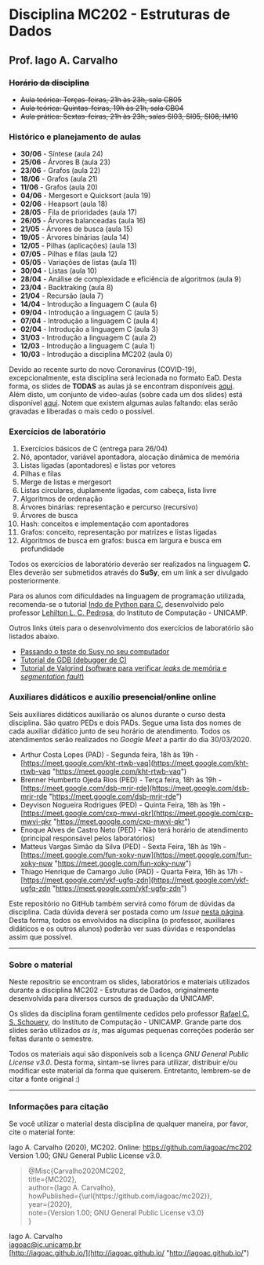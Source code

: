 # Disciplina MC202 - Estruturas de Dados

## Prof. Iago A. Carvalho

### ~~Horário da disciplina~~

- ~~Aula teórica: Terças-feiras, 21h às 23h, sala CB05~~
- ~~Aula teórica: Quintas-feiras, 19h às 21h, sala CB04~~
- ~~Aula prática: Sextas-feiras, 21h às 23h, salas SI03, SI05, SI08, IM10~~

### Histórico e planejamento de aulas

 - **30/06** - Síntese (aula 24)
 - **25/06** - Árvores B (aula 23)
 - **23/06** - Grafos (aula 22)
 - **18/06** - Grafos (aula 21)
 - **11/06** - Grafos (aula 20)
 - **04/06** - Mergesort e Quicksort (aula 19)
 - **02/06** - Heapsort (aula 18)
 - **28/05** - Fila de prioridades (aula 17)
 - **26/05** - Árvores balanceadas (aula 16)
 - **21/05** - Árvores de busca (aula 15)
 - **19/05** - Árvores binárias (aula 14)
 - **12/05** - Pilhas (aplicações) (aula 13)
 - **07/05** - Pilhas e filas (aula 12)
 - **05/05** - Variações de listas (aula 11)
 - **30/04** - Listas (aula 10)
 - **28/04** - Análise de complexidade e eficiência de algoritmos (aula 9)
 - **23/04** - Backtraking (aula 8)
 - **21/04** - Recursão (aula 7)
 - **14/04** - Introdução a linguagem C (aula 6)
 - **09/04** - Introdução a linguagem C (aula 5)
 - **07/04** - Introdução a linguagem C (aula 4)
 - **02/04** - Introdução a linguagem C (aula 3)
 - **31/03** - Introdução a linguagem C (aula 2)
 - **12/03** - Introdução a linguagem C (aula 1)
 - **10/03** - Introdução a disciplina MC202 (aula 0)

Devido ao recente surto do novo Coronavirus (COVID-19), excepcionalmente, esta disciplina será lecionada no formato EaD. Desta forma, os slides de **TODAS** as aulas já se encontram disponíveis [aqui](https://github.com/iagoac/mc202/tree/master/aulas "aqui").  
Além disto, um conjunto de video-aulas (sobre cada um dos slides) está disponível [aqui](https://www.youtube.com/playlist?list=PLnCmBuT0CUt_0oVhcXMA3yJlQKcm3xR0W "aqui"). Notem que existem algumas aulas faltando: elas serão gravadas e liberadas o mais cedo o possível.

### Exercícios de laboratório

1. Exercícios básicos de C (entrega para 26/04)
2. Nó, apontador, variável apontadora, alocação dinâmica de memória
3. Listas ligadas (apontadores) e listas por vetores
4. Pilhas e filas
5. Merge de listas e mergesort
6. Listas circulares, duplamente ligadas, com cabeça, lista livre
7. Algoritmos de ordenação
8. Árvores binárias: representação e percurso (recursivo)
9. Árvores de busca
10. Hash: conceitos e implementação com apontadores
11. Grafos: conceito, representação por matrizes e listas ligadas
12. Algoritmos de busca em grafos: busca em largura e busca em profundidade

Todos os exercícios de laboratório deverão ser realizados na linguagem **C**. Eles deverão ser submetidos através do **SuSy**, em um link a ser divulgado posteriormente.

Para os alunos com dificuldades na linguagem de programação utilizada, recomenda-se o tutorial [Indo de Python para C](http://www.ic.unicamp.br/~lehilton/mc202gh/python_c/), desenvolvido pelo professor [Lehilton L. C. Pedrosa](https://www.ic.unicamp.br/~lehilton/), do Instituto de Computação - UNICAMP.

Outros links úteis para o desenvolvimento dos exercícios de laboratório são listados abaixo.

- [Passando o teste do Susy no seu computador](http://blog.erikperillo.xyz/post/passando-o-teste-do-susy-no-seu-computador.html)
- [Tutorial de GDB (debugger de C)](http://www.ic.unicamp.br/~rafael/materiais/gdb.html)
- [Tutorial de Valgrind (software para verificar *leaks* de memória e *segmentation fault*)](https://www.ic.unicamp.br/~rafael/materiais/valgrind.html)

### Auxiliares didáticos e auxílio ~~presencial/online~~ online

Seis auxiliares didáticos auxiliarão os alunos durante o curso desta disciplina. São quatro PEDs e dois PADs. Segue uma lista dos nomes de cada auxiliar didático junto de seu horário de atendimento. Todos os atendimentos serão realizados no *Google Meet* a partir do dia 30/03/2020.

- Arthur Costa Lopes (PAD) - Segunda feira, 18h às 19h  - [https://meet.google.com/kht-rtwb-vaq](https://meet.google.com/kht-rtwb-vaq "https://meet.google.com/kht-rtwb-vaq")
- Brenner Humberto Ojeda Rios (PED) - Terça feira, 18h às 19h - [https://meet.google.com/dsb-mrjr-rde](https://meet.google.com/dsb-mrjr-rde "https://meet.google.com/dsb-mrjr-rde")
- Deyvison Nogueira Rodrigues (PED) - Quinta Feira, 18h às 19h - [https://meet.google.com/cxp-mwvi-qkr](https://meet.google.com/cxp-mwvi-qkr "https://meet.google.com/cxp-mwvi-qkr")
- Enoque Alves de Castro Neto (PED) - Não terá horário de atendimento (principal responsável pelos laboratórios)
- Matteus Vargas Simão da Silva (PED) - Sexta Feira, 18h às 19h - [https://meet.google.com/fun-xoky-nuw](https://meet.google.com/fun-xoky-nuw "https://meet.google.com/fun-xoky-nuw")
- Thiago Henrique de Camargo Julio (PAD) - Quarta Feira, 16h às 17h - [https://meet.google.com/ykf-ugfq-zdn](https://meet.google.com/ykf-ugfq-zdn "https://meet.google.com/ykf-ugfq-zdn")

Este repositório no GitHub também servirá como fórum de dúvidas da disciplina. Cada dúvida deverá ser postada como um *Issue* [nesta página](https://github.com/iagoac/mc202/issues). Desta forma, todos os envolvidos na disciplina (o professor, auxiliares didáticos e os outros alunos) poderão ver suas dúvidas e respondelas assim que possível.

------------

### Sobre o material

Neste repositrio se encontram os slides, laboratórios e materiais utilizados durante a disciplina MC202 - Estruturas de Dados, originalmente desenvolvida para diversos cursos de graduação da UNICAMP.

Os slides da disciplina foram gentilmente cedidos pelo professor [Rafael C. S. Schouery](https://www.ic.unicamp.br/~rafael/ "Rafael C. S. Schouery"), do Instituto de Computação - UNICAMP. Grande parte dos slides serão utilizados *as is*, mas algumas pequenas correções poderão ser feitas durante o semestre.

Todos os materiais aqui são disponíveis sob a licença _GNU General Public License v3.0_. Desta forma, sintam-se livres para utilizar, distribuir e/ou modificar este material da forma que quiserem. Entretanto, lembrem-se de citar a fonte original :)

------------

### Informações para citação

Se você utilizar o material desta disciplina de qualquer maneira, por favor, cite o material fonte:

Iago A. Carvalho (2020), MC202. Online: https://github.com/iagoac/mc202 Version 1.00; GNU General Public License v3.0.


> @Misc{Carvalho2020MC202,  
title={MC202},  
author={Iago A. Carvalho},   
howPublished={\url{https&#58;//github\.com/iagoac/mc202}},  
year={2020},  
note={Version 1.00; GNU General Public License v3.0}  
}


Iago A. Carvalho  
iagoac@ic.unicamp.br  
[http://iagoac.github.io/](http://iagoac.github.io/ "http://iagoac.github.io/")
